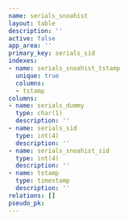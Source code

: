 ```yaml
---
name: serials_snoahist
layout: table
description: ''
active: false
app_area: ''
primary_key: serials_sid
indexes:
- name: serials_snoahist_tstamp
  unique: true
  columns:
  - tstamp
columns:
- name: serials_dummy
  type: char(1)
  description: ''
- name: serials_sid
  type: int(4)
  description: ''
- name: serials_snoahist_sid
  type: int(4)
  description: ''
- name: tstamp
  type: timestamp
  description: ''
relations: []
pseudo_pk: 
---
```


